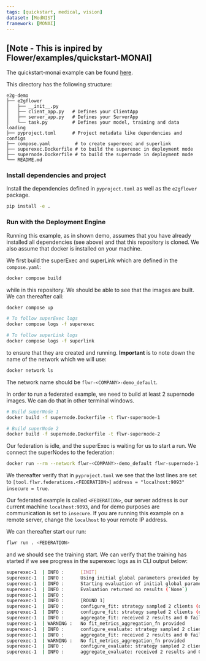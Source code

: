 ```yaml
---
tags: [quickstart, medical, vision]
dataset: [MedNIST]
framework: [MONAI]
---
```


## [Note -  This is inpired by Flower/examples/quickstart-MONAI]
The quickstart-monai example can be found [here](https://github.com/adap/flower/tree/main/examples/quickstart-monai).

This directory has the following structure: 

```shell
e2g-demo
├── e2gflower
│   ├── __init__.py
│   ├── client_app.py   # Defines your ClientApp
│   ├── server_app.py   # Defines your ServerApp
│   └── task.py         # Defines your model, training and data loading
├── pyproject.toml      # Project metadata like dependencies and configs
├── compose.yaml         # to create superexec and superlink 
├── superexec.Dockerfile # to build the superexec in deployment mode
├── supernode.Dockerfile # to build the supernode in deployment mode 
└── README.md
```

### Install dependencies and project

Install the dependencies defined in `pyproject.toml` as well as the `e2gflower` package.

```bash
pip install -e .
```

### Run with the Deployment Engine

Running this example, as in shown demo, assumes that you have already installed all dependencies (see above) and that this repository is cloned. We also assume that docker is installed on your machine. 

We first build the superExec and superLink which are defined in the `compose.yaml`: 
```bash
docker compose build
```
while in this repository. We should be able to see that the images are built. We can thereafter call:
```bash 
docker compose up 

# To follow superExec logs 
docker compose logs -f superexec

# To follow superLink logs
docker compose logs -f superlink
``` 
to ensure that they are created and running. __Important__ is to note down the name of the network which we will use: 
```bash 
docker network ls
``` 
The network name should be `flwr-<COMPANY>-demo_default`. 

In order to run a federated example, we need to build at least 2 supernode images. We can do that in other terminal windows. 

```bash 
# Build superNode 1 
docker build -f supernode.Dockerfile -t flwr-supernode-1
```
```bash
# Build superNode 2
docker build -f supernode.Dockerfile -t flwr-supernode-2
```

Our federation is idle, and the superExec is waiting for us to start a run. We connect the superNodes to the federation: 
```bash 
docker run --rm --network flwr-<COMPANY>-demo_default flwr-supernode-1:latest --superlink="superlink:9092" --node-config "partition-id=0 num-partitions=10" --insecure --isolation=subprocess
```

We thereafter verify that in `pyproject.toml` we see that the last lines are set to `[tool.flwr.federations.<FEDERATION>]`
`address = "localhost:9093"`
`insecure = true`.

Our federated example is called `<FEDERATION>`, our server address is our current machine `localhost:9093`, and for demo purposes are communication is set to `insecure`. If you are running this example on a remote server, change the `localhost` to your remote IP address.

We can thereafter start our run: 
```bash 
flwr run . <FEDERATION>
```
and we should see the training start. We can verify that the training has started if we see progress in the superexec logs as in CLI output below: 
```bash 
superexec-1  | INFO :      [INIT]
superexec-1  | INFO :      Using initial global parameters provided by strategy
superexec-1  | INFO :      Starting evaluation of initial global parameters
superexec-1  | INFO :      Evaluation returned no results (`None`)
superexec-1  | INFO :      
superexec-1  | INFO :      [ROUND 1]
superexec-1  | INFO :      configure_fit: strategy sampled 2 clients (out of 2)
superexec-1  | INFO :      configure_fit: strategy sampled 2 clients (out of 2)
superexec-1  | INFO :      aggregate_fit: received 2 results and 0 failures
superexec-1  | WARNING :   No fit_metrics_aggregation_fn provided
superexec-1  | INFO :      configure_evaluate: strategy sampled 2 clients (out of 2)
superexec-1  | INFO :      aggregate_fit: received 2 results and 0 failures
superexec-1  | WARNING :   No fit_metrics_aggregation_fn provided
superexec-1  | INFO :      configure_evaluate: strategy sampled 2 clients (out of 2)
superexec-1  | INFO :      aggregate_evaluate: received 2 results and 0 failures
```
